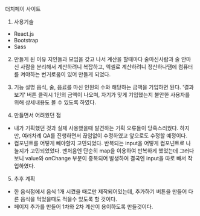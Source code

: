 더치페이 사이트 

1. 사용기술
  - React.js
  - Bootstrap
  - Sass

2. 만들게 된 이유
지인들과 모임을 갖고 나서 계산을 할때마다 술마신사람과 술 안마신 사람을 분리해서 계산하려니 복잡하고, 엑셀로 계산하려니 정산하나땜에 컴퓨터를 켜야하는 번거로움이 있어 만들게 되었다. 

3. 기능 설명
음식, 술, 음료를 마신 인원의 수와 해당하는 금액을 기입하면 된다. 
'결과보기' 버튼 클릭시 1인의 금액이 나오며, 자기가 맞게 기입했는지 불안한 사용자를 위해 상세내용도 볼 수 있도록 하였다.

4. 만들면서 어려웠던 점
 - 내가 기획했던 것과 실제 사용했을때 발견하는 기획 오류들이 당혹스러웠다. 하지만, 여러차례 QA를 진행하면서 끊임없이 수정하였고 앞으로도 수정할 예정이다. 
 - 컴포넌트를 어떻게 빼야할지 고민되었다. 반복되는 input을 어떻게 컴포넌트로 나눌지가 고민되었었다. 맨처음엔 단순히 map을 이용하여 반복하게 했었는데 그러다보니 value와 onChange 부분이 중복되어 발생하여 결국엔 input을 따로 빼서 작업하였다.
 
5. 추후 계획
  - 한 음식점에서 음식 1개 시켰을 때로만 제작되어있는데, 추가하기 버튼을 만들어 다른 음식을 먹었을때도 적을수 있도록 할 것이다. 
  - 페이지 추가를 만들어 1차와 2차 계산이 용이하도록 만들것이다. 
  

